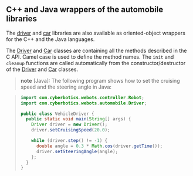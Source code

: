 ## C++ and Java wrappers of the automobile libraries

The [driver](driver-library.md) and [car](car-library.md) libraries are also
available as oriented-object wrappers for the C++ and the Java languages.

The [Driver](cpp-libraries.md#cppdriver) and [Car](cpp-libraries.md#cppcar)
classes are containing all the methods described in the C API. Camel case is
used to define the method names. The `init` and `cleanup` functions are called
automatically from the constructor/destructor of the
[Driver](cpp-libraries.md#cppdriver) and [Car](cpp-libraries.md#cppcar) classes.

> **note** [Java]:
The following program shows how to set the cruising speed and the steering angle
in Java:

> ```java
> import com.cyberbotics.webots.controller.Robot;
> import com.cyberbotics.webots.automobile.Driver;
>
> public class VehicleDriver {
>   public static void main(String[] args) {
>     Driver driver = new Driver();
>     driver.setCruisingSpeed(20.0);
>
>     while (driver.step() != -1) {
>       double angle = 0.3 * Math.cos(driver.getTime());
>       driver.setSteeringAngle(angle);
>     };
>   }
> }
> ```
